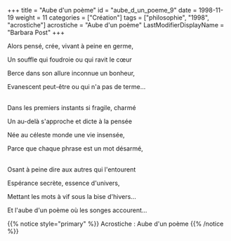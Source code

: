+++
title = "Aube d'un poème"
id = "aube_d_un_poeme_9"
date = 1998-11-19
weight = 11
categories = ["Création"]
tags = ["philosophie", "1998", "acrostiche"]
acrostiche = "Aube d'un poème"
LastModifierDisplayName = "Barbara Post"
+++

Alors pensé, crée, vivant à peine en germe,

Un souffle qui foudroie ou qui ravit le cœur

Berce dans son allure inconnue un bonheur,

Evanescent peut-être ou qui n'a pas de terme...

 \
Dans les premiers instants si fragile, charmé

Un au-delà s'approche et dicte à la pensée

Née au céleste monde une vie insensée,

Parce que chaque phrase est un mot désarmé,

 \
Osant à peine dire aux autres qui l'entourent

Espérance secrète, essence d'univers,

Mettant les mots à vif sous la bise d'hivers...

Et l'aube d'un poème où les songes accourent...

{{% notice style="primary" %}}
Acrostiche : Aube d'un poème
{{% /notice %}}
